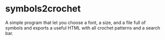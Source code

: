 # symbols2crochet
A simple program that let you choose a font, a size, and a file full of symbols and exports a useful HTML with all crochet patterns and a search bar.
